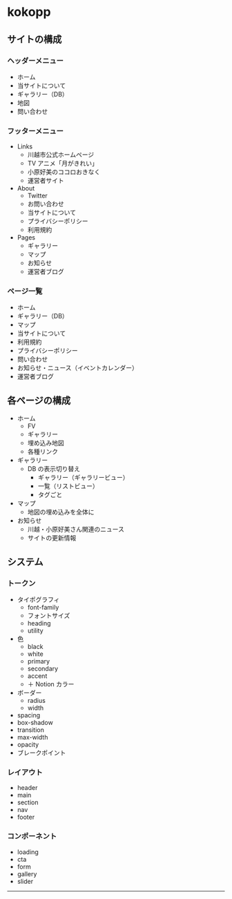 # kokopp

## サイトの構成

### ヘッダーメニュー

-   ホーム
-   当サイトについて
-   ギャラリー（DB）
-   地図
-   問い合わせ

### フッターメニュー

-   Links
    -   川越市公式ホームページ
    -   TV アニメ「月がきれい」
    -   小原好美のココロおきなく
    -   運営者サイト
-   About
    -   Twitter
    -   お問い合わせ
    -   当サイトについて
    -   プライバシーポリシー
    -   利用規約
-   Pages
    -   ギャラリー
    -   マップ
    -   お知らせ
    -   運営者ブログ

### ページ一覧

-   ホーム
-   ギャラリー（DB）
-   マップ
-   当サイトについて
-   利用規約
-   プライバシーポリシー
-   問い合わせ
-   お知らせ・ニュース（イベントカレンダー）
-   運営者ブログ

## 各ページの構成

-   ホーム
    -   FV
    -   ギャラリー
    -   埋め込み地図
    -   各種リンク
-   ギャラリー
    -   DB の表示切り替え
        -   ギャラリー（ギャラリービュー）
        -   一覧（リストビュー）
        -   タグごと
-   マップ
    -   地図の埋め込みを全体に
-   お知らせ
    -   川越・小原好美さん関連のニュース
    -   サイトの更新情報

## システム

### トークン

-   タイポグラフィ
    -   font-family
    -   フォントサイズ
    -   heading
    -   utility
-   色
    -   black
    -   white
    -   primary
    -   secondary
    -   accent
    -   ＋ Notion カラー
-   ボーダー
    -   radius
    -   width
-   spacing
-   box-shadow
-   transition
-   max-width
-   opacity
-   ブレークポイント

### レイアウト

-   header
-   main
-   section
-   nav
-   footer

### コンポーネント

-   loading
-   cta
-   form
-   gallery
-   slider

---
